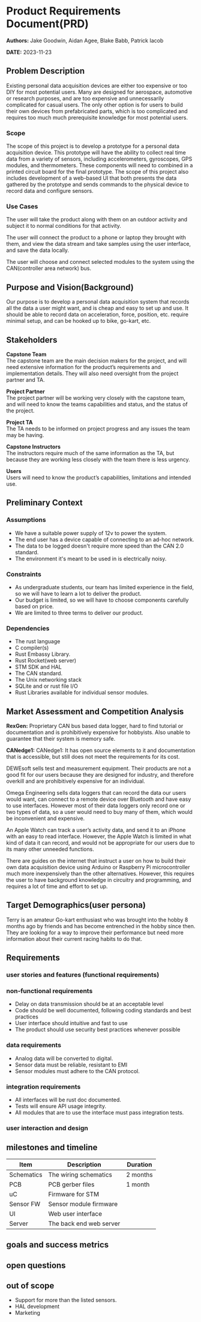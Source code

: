 # Product Requirements Document(PRD)

**Authors:** Jake Goodwin, Aidan Agee, Blake Babb, Patrick Iacob

**DATE:** 2023-11-23

## Problem Description

Existing personal data acquisition devices are either too expensive or too DIY for most potential users. Many are designed for aerospace, automotive or research purposes, and are too expensive and unnecessarily complicated for casual users. The only other option is for users to build their own devices from prefabricated parts, which is too complicated and requires too much much prerequisite knowledge for most potential users.

### Scope

The scope of this project is to develop a prototype for a personal data acquisition device. This prototype will have the ability to collect real time data from a variety of sensors, including accelerometers, gyroscopes, GPS modules, and thermometers. These components will need to combined in a printed circuit board for the final prototype. The scope of this project also includes development of a web-based UI that both presents the data gathered by the prototype and sends commands to the physical device to record data and configure sensors. 

### Use Cases

The user will take the product along with them on an outdoor activity and subject it to normal conditions for that activity.

The user will connect the product to a phone or laptop they brought with them, and view the data stream and take samples using the user interface, and save the data locally.

The user will choose and connect selected modules to the system using the
CAN(controller area network) bus.

## Purpose and Vision(Background)

Our purpose is to develop a personal data acquisition system that records all the data a user might want, 
and is cheap and easy to set up and use. It should be able to record data on acceleration, force, position, etc.
require minimal setup, and can be hooked up to bike, go-kart, etc.

## Stakeholders

**Capstone Team**   
The capstone team are the main decision makers for the project, and will need extensive information for the product’s requirements and implementation details. They will also need oversight from the project partner and TA.  

**Project Partner**  
The project partner will be working very closely with the capstone team, and will need to know the teams capabilities and status, and the status of the project. 

**Project TA**    
The TA needs to be informed on project progress and any issues the team may be having.  

**Capstone Instructors**  
The instructors require much of the same information as the TA, but because they are working less closely with the team there is less urgency. 

**Users**  
Users will need to know the product’s capabilities, limitations and intended use.

## Preliminary Context

### Assumptions

* We have a suitable power supply of 12v to power the system.
* The end user has a device capable of connecting to an ad-hoc network.
* The data to be logged doesn't require more speed than the CAN 2.0 standard.
* The environment it's meant to be used in is electrically noisy.



### Constraints

* As undergraduate students, our team has limited experience in the field, so we will have to learn a lot to deliver the product.
* Our budget is limited, so we will have to choose components carefully based on price.
* We are limited to three terms to deliver our product.



### Dependencies

* The rust language
* C compiler(s)
* Rust Embassy Library.
* Rust Rocket(web server)
* STM SDK and HAL
* The CAN standard.
* The Unix networking stack
* SQLite and or rust file I/O
* Rust Libraries available for individual sensor modules.

## Market Assessment and Competition Analysis

**RexGen:**
Proprietary CAN bus based data logger, hard to find tutorial or documentation
and is prohibitively expensive for hobbyists. Also unable to guarantee that their system is
memory safe.

**CANedge1:**
CANedge1: It has open source elements to it and documentation that is accessible, but
still does not meet the requirements for its cost.

DEWEsoft sells test and measurement equipment. Their products are not a good fit for our users because they are designed for industry, and therefore overkill and are prohibitively expensive for an individual.

Omega Engineering sells data loggers that can record the data our users would want, can connect to a remote device over Bluetooth and have easy to use interfaces. However most of their data loggers only record one or two types of data, so a user would need to buy many of them, which would be inconvenient and expensive.

An Apple Watch can track a user’s activity data, and send it to an iPhone with an easy to read interface. However, the Apple Watch is limited in what kind of data it can record, and would not be appropriate for our users due to its many other unneeded functions.

There are guides on the internet that instruct a user on how to build their own data acquisition device using Arduino or Raspberry Pi microcontroller much more inexpensively than the other alternatives. However, this requires the user to have background knowledge in circuitry and programming, and requires a lot of time and effort to set up.



## Target Demographics(user persona)

Terry is an amateur Go-kart enthusiast who was brought into the hobby 8 months ago by friends and has become entrenched in the hobby since then. They are looking for a way to improve their performance but need more information about their current racing habits to do that. 

## Requirements


### user stories and features (functional requirements)

### non-functional requirements

* Delay on data transmission should be at an acceptable level
* Code should be well documented, following coding standards and best practices
* User interface should intuitive and fast to use
* The product should use security best practices whenever possible

### data requirements

* Analog data will be converted to digital.
* Sensor data must be reliable, resistant to EMI
* Sensor modules must adhere to the CAN protocol.

### integration requirements

* All interfaces will be rust doc documented.
* Tests will ensure API usage integrity.
* All modules that are to use the interface must pass integration tests.


### user interaction and design


## milestones and timeline

| Item       | Description            | Duration |
-|-|-
| Schematics | The wiring schematics   | 2 months |
| PCB        | PCB gerber files        | 1 month  |
| uC         | Firmware for STM        |          |
| Sensor FW  | Sensor module firmware  |          |
| UI         | Web user interface      |          |
| Server     | The back end web server |          |


## goals and success metrics

## open questions

## out of scope

* Support for more than the listed sensors.
* HAL development
* Marketing

